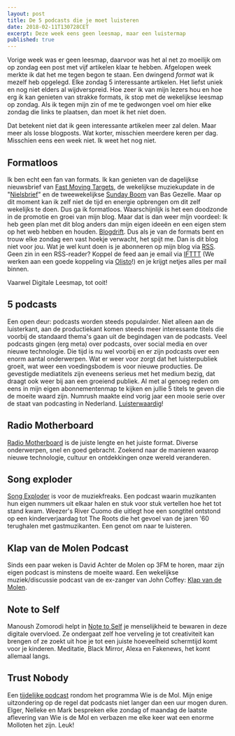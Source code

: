 ```yaml
---
layout: post
title: De 5 podcasts die je moet luisteren
date: 2018-02-11T130728CET
excerpt: Deze week eens geen leesmap, maar een luistermap
published: true
---
```

Vorige week was er geen leesmap, daarvoor was het al net zo moeilijk om op zondag een post met vijf artikelen klaar te hebben. Afgelopen week  merkte ik dat het me tegen begon te staan. Een dwingend _format_ wat ik mezelf heb opgelegd. Elke zondag 5 interessante artikelen. Het liefst uniek en nog niet elders al wijdverspreid. Hoe zeer ik van mijn lezers hou en hoe erg ik kan genieten van strakke formats, ik stop met de wekelijkse leesmap op zondag. Als ik tegen mijn zin of me te gedwongen voel om hier elke zondag die links te plaatsen, dan moet ik het niet doen. 

Dat betekent niet dat ik geen interessante artikelen meer zal delen. Maar meer als losse blogposts. Wat korter, misschien meerdere keren per dag. Misschien eens een week niet. Ik weet het nog niet. 

## Formatloos
Ik ben echt een fan van formats. Ik kan genieten van de dagelijkse nieuwsbrief van [Fast Moving Targets][1], de wekelijkse muziekupdate in de "[Nielsbrief][2]" en de tweewekelijkse [Sunday Boom][3] van Bas Gezelle. Maar op dit moment kan ik zelf niet de tijd en energie opbrengen om dit zelf wekelijks te doen. Dus ga ik formatloos. Waarschijnlijk is het een doodzonde in de promotie en groei van mijn blog. Maar dat is dan weer míjn voordeel: Ik heb geen plan met dit blog anders dan mijn eigen ideeën en een eigen stem op het web hebben en houden. [Blogdrift][4]. Dus als je van de formats bent en trouw elke zondag een vast hoekje verwacht, het spijt me. Dan is dit blog niet voor jou. Wat je wel kunt doen is je abonneren op mijn blog via [RSS][5]. Geen zin in een RSS-reader? Koppel de feed aan je email via [IFTTT][6] (We werken aan een goede koppeling via [Olisto][7]!) en je krijgt netjes alles per mail binnen. 

Vaarwel Digitale Leesmap, tot ooit!

## 5 podcasts
Een open deur: podcasts worden steeds populairder. Niet alleen aan de luisterkant, aan de productiekant komen steeds meer interessante titels die voorbij de standaard thema's gaan uit de begindagen van de podcasts. Veel podcasts gingen (erg meta) over podcasts, over social media en over nieuwe technologie. Die tijd is nu wel voorbij en er zijn podcasts over een enorm aantal onderwerpen. Wat er weer voor zorgt dat het luisterpubliek groeit, wat weer een voedingsbodem is voor nieuwe producties. De gevestigde mediatitels zijn eveneens serieus met het medium bezig, dat draagt ook weer bij aan een groeiend publiek. Al met al genoeg reden om eens in mijn eigen abonnementenmap te kijken en jullie 5 titels te geven die de moeite waard zijn. Numrush maakte eind vorig jaar een mooie serie over de staat van podcasting in Nederland. [Luisterwaardig][8]!

## Radio Motherboard
[Radio Motherboard][9] is de juiste lengte en het juiste format. Diverse onderwerpen, snel en goed gebracht. Zoekend naar de manieren waarop nieuwe technologie, cultuur en ontdekkingen onze wereld veranderen.

## Song exploder
[Song Exploder][10] is voor de muziekfreaks. Een podcast waarin muzikanten hun eigen nummers uit elkaar halen en stuk voor stuk vertellen hoe het tot stand kwam. Weezer's River Cuomo die uitlegt hoe een songtitel ontstond op een kinderverjaardag tot The Roots die het gevoel van de jaren '60 terughalen met gastmuzikanten. Een genot om naar te luisteren.

## Klap van de Molen Podcast
Sinds een paar weken is David Achter de Molen op 3FM te horen, maar zijn eigen podcast is minstens de moeite waard. Een wekelijkse muziek/discussie podcast van de ex-zanger van John Coffey: [Klap van de Molen][11].

## Note to Self
Manoush Zomorodi helpt in [Note to Self][12] je menselijkheid te bewaren in deze digitale overvloed. Ze ondergaat zelf hoe verveling je tot creativiteit kan brengen of ze zoekt uit hoe je tot een juiste hoeveelheid schermtijd komt voor je kinderen. Meditatie, Black Mirror, Alexa en Fakenews, het komt allemaal langs. 

## Trust Nobody
Een [tijdelijke podcast][13] rondom het programma Wie is de Mol. Mijn enige uitzondering op de regel dat podcasts niet langer dan een uur mogen duren. Elger, Nelleke en Mark bespreken elke zondag of maandag de laatste aflevering van Wie is de Mol en verbazen me elke keer wat een enorme Molloten het zijn. Leuk! 

[1]:	https://www.getrevue.co/profile/fastmoving/
[2]:	https://www.getrevue.co/profile/niels-aalberts
[3]:	https://www.getrevue.co/profile/bgezelle/
[4]:	/blogdrift
[5]:	/feed.xml
[6]:	ifttt.com
[7]:	https://olisto.com
[8]:	https://soundcloud.com/numrush/sets/de-staat-van-podcasting-in
[9]:	https://overcast.fm/itunes946704646/radio-motherboard
[10]:	http://songexploder.net
[11]:	https://soundcloud.com/klapvandemolen
[12]:	https://www.wnyc.org/shows/notetoself/
[13]:	https://trustnobody.nl/